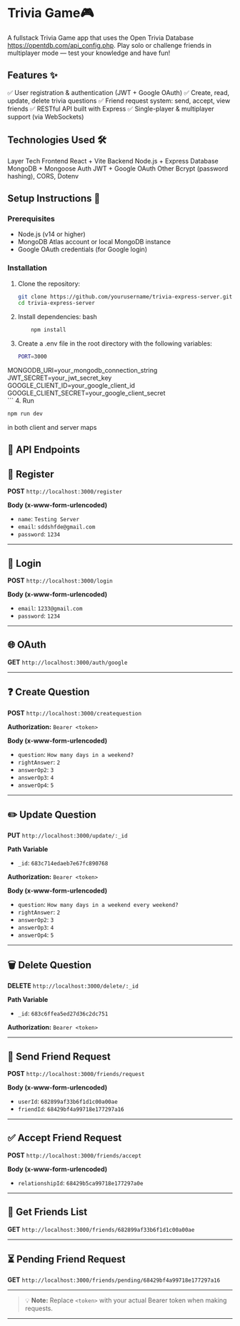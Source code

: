 # Trivia Game🎮

A fullstack Trivia Game app that uses the Open Trivia Database https://opentdb.com/api_config.php. Play solo or challenge friends in multiplayer mode — test your knowledge and have fun!

## Features ✨

✅ User registration & authentication (JWT + Google OAuth) ✅ Create, read, update, delete trivia questions ✅ Friend request system: send, accept, view friends ✅ RESTful API built with Express ✅ Single-player & multiplayer support (via WebSockets)

## Technologies Used 🛠️

Layer	Tech
Frontend	React + Vite
Backend	Node.js + Express
Database	MongoDB + Mongoose
Auth	JWT + Google OAuth
Other	Bcrypt (password hashing), CORS, Dotenv
## Setup Instructions 🚀

### Prerequisites

- Node.js (v14 or higher)
- MongoDB Atlas account or local MongoDB instance
- Google OAuth credentials (for Google login)

### Installation

1. Clone the repository:
   ```bash
   git clone https://github.com/yourusername/trivia-express-server.git
   cd trivia-express-server
   ```
2. Install dependencies:
bash
    ```bash
        npm install
    ```
3. Create a .env file in the root directory with the following variables:
    ```bash
    PORT=3000
MONGODB_URI=your_mongodb_connection_string
JWT_SECRET=your_jwt_secret_key
GOOGLE_CLIENT_ID=your_google_client_id
GOOGLE_CLIENT_SECRET=your_google_client_secret    
    ```
4. Run
```bash
npm run dev
```
in both client and server maps

## 📌 API Endpoints

## 📝 **Register**

**POST**
`http://localhost:3000/register`

**Body (x-www-form-urlencoded)**

* `name`: `Testing Server`
* `email`: `sddshfde@gmail.com`
* `password`: `1234`

---

## 🔑 **Login**

**POST**
`http://localhost:3000/login`

**Body (x-www-form-urlencoded)**

* `email`: `1233@gmail.com`
* `password`: `1234`

---

## 🌐 **OAuth**

**GET**
`http://localhost:3000/auth/google`

---

## ❓ **Create Question**

**POST**
`http://localhost:3000/createquestion`

**Authorization:**
`Bearer <token>`

**Body (x-www-form-urlencoded)**

* `question`: `How many days in a weekend?`
* `rightAnswer`: `2`
* `answerOp2`: `3`
* `answerOp3`: `4`
* `answerOp4`: `5`

---

## ✏️ **Update Question**

**PUT**
`http://localhost:3000/update/:_id`

**Path Variable**

* `_id`: `683c714edaeb7e67fc890768`

**Authorization:**
`Bearer <token>`

**Body (x-www-form-urlencoded)**

* `question`: `How many days in a weekend every weekend?`
* `rightAnswer`: `2`
* `answerOp2`: `3`
* `answerOp3`: `4`
* `answerOp4`: `5`

---

## 🗑️ **Delete Question**

**DELETE**
`http://localhost:3000/delete/:_id`

**Path Variable**

* `_id`: `683c6ffea5ed27d36c2dc751`

**Authorization:**
`Bearer <token>`

---

## 🤝 **Send Friend Request**

**POST**
`http://localhost:3000/friends/request`

**Body (x-www-form-urlencoded)**

* `userId`: `682899af33b6f1d1c00a00ae`
* `friendId`: `68429bf4a99718e177297a16`

---

## ✅ **Accept Friend Request**

**POST**
`http://localhost:3000/friends/accept`

**Body (x-www-form-urlencoded)**

* `relationshipId`: `68429b5ca99718e177297a0e`

---

## 👥 **Get Friends List**

**GET**
`http://localhost:3000/friends/682899af33b6f1d1c00a00ae`

---

## ⏳ **Pending Friend Request**

**GET**
`http://localhost:3000/friends/pending/68429bf4a99718e177297a16`

---

> 💡 **Note:** Replace `<token>` with your actual Bearer token when making requests.

---


